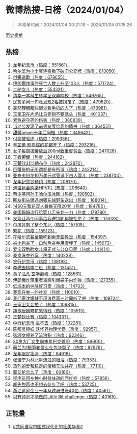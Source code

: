 <h1>
微博热搜-日榜（2024/01/04）
</h1>
<blockquote>
<p>
本榜单时间：2024/01/04 00:21:18 ~ 2024/01/04 01:15:26
</p>
</blockquote>
<p>
<a href="https://github.com/daifee/weibo-hot-search/tree/main/archives/daily">历史榜单</a>
</p>
<h2>
热榜
</h2>
<ol>

<li>
<a href="https://s.weibo.com/weibo?q=%23%E9%BE%99%E5%B9%B4%E7%BA%AA%E5%BF%B5%E5%B8%81%23" target="weibo">
龙年纪念币（热度：951561）
</a>
</li>

<li>
<a href="https://s.weibo.com/weibo?q=%23%E5%93%88%E5%B0%94%E6%BB%A8%E4%B8%BA%E5%B0%8F%E5%9C%9F%E8%B1%86%E8%BF%9E%E5%A4%9C%E6%92%A4%E4%B8%8B%E7%A0%B4%E6%97%A7%E5%85%AC%E4%BA%A4%E7%89%8C%23" target="weibo">
哈尔滨为小土豆连夜撤下破旧公交牌（热度：810050）
</a>
</li>

<li>
<a href="https://s.weibo.com/weibo?q=%23%E4%BB%98%E8%B1%AA%E9%81%93%E6%AD%89%23" target="weibo">
付豪道歉（热度：678655）
</a>
</li>

<li>
<a href="https://s.weibo.com/weibo?q=%23%E4%BC%8A%E6%9C%97%E7%88%86%E7%82%B8%E4%BA%8B%E4%BB%B6%E6%AD%BB%E4%BA%A1%E4%BA%BA%E6%95%B0%E4%B8%8A%E5%8D%87%E8%87%B3103%E4%BA%BA%23" target="weibo">
伊朗爆炸事件死亡人数上升至103人（热度：571724）
</a>
</li>

<li>
<a href="https://s.weibo.com/weibo?q=%23%E4%BA%8C%E9%A9%B4%E5%A5%B3%E5%84%BF%23" target="weibo">
二驴女儿（热度：554321）
</a>
</li>

<li>
<a href="https://s.weibo.com/weibo?q=%23%E6%B8%85%E5%8D%8E%E4%B8%80%E6%9C%AC%E7%A7%91%E7%94%9F%E8%BD%AC%E5%AD%A6%E8%87%B3%E5%8F%8C%E9%9D%9E%E9%99%A2%E6%A0%A1%23" target="weibo">
清华一本科生转学至双非院校（热度：549765）
</a>
</li>

<li>
<a href="https://s.weibo.com/weibo?q=%23%E6%B0%91%E8%AD%A6%E5%A4%9A%E9%97%AE%E4%B8%80%E5%8F%A5%E7%AB%9F%E5%8F%91%E7%8E%B02%E5%90%8D%E8%A2%AB%E6%8B%90%E5%AD%A9%E5%AD%90%23" target="weibo">
民警多问一句竟发现2名被拐孩子（热度：479620）
</a>
</li>

<li>
<a href="https://s.weibo.com/weibo?q=%23%E7%AA%81%E7%84%B6%E7%90%86%E8%A7%A3%E9%82%A3%E4%BA%9B%E5%BE%88%E5%B0%91%E7%9C%8B%E6%89%8B%E6%9C%BA%E7%9A%84%E4%BA%BA%E4%BA%86%23" target="weibo">
突然理解那些很少看手机的人了（热度：473981）
</a>
</li>

<li>
<a href="https://s.weibo.com/weibo?q=%23%E7%8E%8B%E5%AE%B6%E5%8D%AB%E5%9C%A8%E7%89%87%E5%9C%BA%E8%AE%A9%E9%A9%AC%E4%BC%8A%E7%90%8D%E4%B8%8D%E8%A6%81%E4%BD%8E%E5%A4%B4%23" target="weibo">
王家卫在片场让马伊琍不要低头（热度：401037）
</a>
</li>

<li>
<a href="https://s.weibo.com/weibo?q=%23%E7%B4%A7%E6%80%A5%E9%81%BF%E5%AD%95%E8%8D%AF%E7%9A%84%E4%BC%A4%E5%AE%B3%23" target="weibo">
紧急避孕药的伤害（热度：380839）
</a>
</li>

<li>
<a href="https://s.weibo.com/weibo?q=%23%E5%BD%93%E8%80%81%E5%85%AC%E5%8F%91%E7%8E%B0%E4%BA%86%E5%89%8D%E7%94%B7%E5%8F%8B%E5%86%99%E7%BB%99%E6%88%91%E7%9A%84%E6%83%85%E4%B9%A6%23" target="weibo">
当老公发现了前男友写给我的情书（热度：364551）
</a>
</li>

<li>
<a href="https://s.weibo.com/weibo?q=%23%E7%94%9C%E9%A6%A8neinei%E5%8D%81%E5%B9%B4%E5%90%8E%E5%90%8C%E6%A1%86%23" target="weibo">
甜馨neinei十年后同框（热度：349642）
</a>
</li>

<li>
<a href="https://s.weibo.com/weibo?q=%23%E4%BB%98%E8%B1%AA%E8%A2%AB%E9%A9%B1%E9%80%90%23" target="weibo">
付豪被驱逐（热度：299336）
</a>
</li>

<li>
<a href="https://s.weibo.com/weibo?q=%23%E8%BE%9B%E8%8A%B7%E8%95%BE%20%E5%BD%B1%E8%A7%86%E7%BB%BC%E7%9A%84%E8%8A%B1%E9%83%BD%E5%BC%80%E4%BA%86%23" target="weibo">
辛芷蕾 影视综的花都开了（热度：293216）
</a>
</li>

<li>
<a href="https://s.weibo.com/weibo?q=%23%E5%A5%B3%E5%AD%90%E6%AF%8F%E5%91%A8%E6%8B%94%E7%BD%90%E6%94%BE%E8%A1%80200ml%E8%87%B4%E9%87%8D%E5%BA%A6%E8%B4%AB%E8%A1%80%23" target="weibo">
女子每周拔罐放血200ml致重度贫血（热度：247028）
</a>
</li>

<li>
<a href="https://s.weibo.com/weibo?q=%23%E7%8E%8B%E8%80%85%E8%8D%A3%E8%80%80%23" target="weibo">
王者荣耀（热度：244182）
</a>
</li>

<li>
<a href="https://s.weibo.com/weibo?q=%23%E7%8E%8B%E6%A5%9A%E9%92%A63%E6%AF%941%E5%8B%92%E5%B8%83%E4%BC%A6%23" target="weibo">
王楚钦3比1勒布伦（热度：242870）
</a>
</li>

<li>
<a href="https://s.weibo.com/weibo?q=%23%E5%B7%A8%E8%9F%B9%E5%BA%A7%E7%9A%84%E6%97%A0%E6%89%80%E8%B0%93%E9%83%BD%E6%98%AF%E6%9C%89%E6%89%80%E8%B0%93%23" target="weibo">
巨蟹座的无所谓都是有所谓（热度：242214）
</a>
</li>

<li>
<a href="https://s.weibo.com/weibo?q=%23%E4%BA%9A%E8%A3%94%E5%A4%AB%E5%A6%87%E8%8A%B110%E4%B8%87%E7%BE%8E%E5%85%83%E8%AF%95%E7%AE%A1%E8%AF%9E%E4%B8%8B%E7%99%BD%E4%BA%BA%E5%A9%B4%E5%84%BF%23" target="weibo">
亚裔夫妇花10万美元试管诞下白人婴儿（热度：238704）
</a>
</li>

<li>
<a href="https://s.weibo.com/weibo?q=%23%E9%BE%99%E5%B9%B4%E7%BA%AA%E5%BF%B5%E9%92%9E%E9%A2%84%E7%BA%A6%23" target="weibo">
龙年纪念钞预约（热度：208170）
</a>
</li>

<li>
<a href="https://s.weibo.com/weibo?q=%23%E6%B3%A1%E6%B8%A9%E6%B3%89%E4%BC%9A%E6%84%9F%E6%9F%93HPV%E5%90%97%23" target="weibo">
泡温泉会感染HPV吗（热度：206640）
</a>
</li>

<li>
<a href="https://s.weibo.com/weibo?q=%23%E8%94%A1%E5%B0%91%E8%8A%AC%E9%97%AE%E5%AD%99%E5%8D%83%E5%93%88%E5%B0%94%E6%BB%A8%E5%86%B0%E9%9B%95%23" target="weibo">
蔡少芬问孙千哈尔滨冰雕（热度：190502）
</a>
</li>

<li>
<a href="https://s.weibo.com/weibo?q=%23%E7%BD%91%E5%8F%8B%E8%A1%97%E5%A4%B4%E5%81%B6%E9%81%87%E5%88%98%E5%BC%BA%E4%B8%9C%E8%B6%8A%E9%87%8E%E8%BD%A6%E9%80%81%E5%87%BA%23" target="weibo">
网友街头偶遇刘强东越野车送出（热度：188014）
</a>
</li>

<li>
<a href="https://s.weibo.com/weibo?q=%231460%E5%85%83%E7%B9%81%E8%8A%B1%E5%8F%8C%E4%BA%BA%E9%A4%90%E6%AF%8F%E5%A4%A9%E9%99%9020%E5%A5%97%23" target="weibo">
1460元繁花双人餐每天限20套（热度：184780）
</a>
</li>

<li>
<a href="https://s.weibo.com/weibo?q=%23%E7%BE%8E%E5%9B%BD%E5%A6%88%E5%A6%88%E6%B5%81%E8%A1%8C%E7%BB%99%E5%A9%B4%E5%84%BF%E8%88%8C%E5%A4%B4%E5%88%92%E4%B8%80%E5%88%80%23" target="weibo">
美国妈妈流行给婴儿舌头划一刀（热度：179780）
</a>
</li>

<li>
<a href="https://s.weibo.com/weibo?q=%23%E5%8F%91%E7%83%A7%E8%AE%A9%E4%B8%A4%E4%B8%AA%E5%90%8C%E4%BA%8B%E7%BB%99%E6%88%91%E9%80%81%E9%92%A5%E5%8C%99%E9%83%BD%E8%A2%AB%E6%8B%92%E7%BB%9D%E4%BA%86%23" target="weibo">
发烧让两个同事给我送钥匙都被拒绝了（热度：176128）
</a>
</li>

<li>
<a href="https://s.weibo.com/weibo?q=%23%E5%B0%94%E6%BB%A8%E8%83%8C%E5%88%BA%E4%BA%86%E6%95%B4%E4%B8%AA%E4%B8%9C%E5%8C%97%23" target="weibo">
尔滨背刺了整个东北（热度：157519）
</a>
</li>

<li>
<a href="https://s.weibo.com/weibo?q=%23%E7%B9%81%E8%8A%B1%23" target="weibo">
繁花（热度：155123）
</a>
</li>

<li>
<a href="https://s.weibo.com/weibo?q=%23%E5%9C%A8%E5%93%88%E5%B0%94%E6%BB%A8%E7%94%9A%E8%87%B3%E8%83%BD%E5%90%83%E5%88%B0%E7%B4%A2%E8%8F%B2%E4%BA%9A%E6%95%99%E5%A0%82%23" target="weibo">
在哈尔滨甚至能吃到索菲亚教堂（热度：154397）
</a>
</li>

<li>
<a href="https://s.weibo.com/weibo?q=%23%E8%A2%AB%E5%B0%8F%E7%8B%97%E4%BA%B2%E4%BA%86%E4%B8%80%E5%8F%A3%E7%84%B6%E5%90%8E%E4%BA%B2%E6%89%8B%E7%94%A8%E9%9B%AA%E5%9F%8B%E4%BA%86%23" target="weibo">
被小狗亲了一口然后亲手用雪埋了（热度：145073）
</a>
</li>

<li>
<a href="https://s.weibo.com/weibo?q=%23%E7%88%B1%E5%AE%9D%E5%8F%8C%E8%83%9E%E8%83%8E%E5%A5%B3%E5%84%BF%E5%B0%86%E6%AD%A3%E5%BC%8F%E4%B8%8E%E5%85%AC%E4%BC%97%E8%A7%81%E9%9D%A2%23" target="weibo">
爱宝双胞胎女儿将正式与公众见面（热度：141414）
</a>
</li>

<li>
<a href="https://s.weibo.com/weibo?q=%23%E7%A7%A6%E5%B2%9A%E6%B3%B3%E8%A1%A3%E5%A4%96%E7%A9%BF%23" target="weibo">
秦岚泳衣外穿（热度：140228）
</a>
</li>

<li>
<a href="https://s.weibo.com/weibo?q=%23%E5%86%9C%E8%A1%8C%E7%BA%AA%E5%BF%B5%E5%B8%81%23" target="weibo">
农行纪念币（热度：138193）
</a>
</li>

<li>
<a href="https://s.weibo.com/weibo?q=%23%E6%9D%8E%E7%87%83%E5%8E%BB%E6%A1%83%E6%9D%8E%E4%BA%8C%E7%8F%AD%23" target="weibo">
李燃去桃李二班（热度：131451）
</a>
</li>

<li>
<a href="https://s.weibo.com/weibo?q=%23%E9%BB%84%E5%AD%90%E5%BC%98%E5%87%A1%20%E7%8E%84%E5%AD%A6%E5%B7%85%E5%B3%B0%23" target="weibo">
黄子弘凡 玄学巅峰（热度：128561）
</a>
</li>

<li>
<a href="https://s.weibo.com/weibo?q=%23%E4%BC%8A%E6%9C%97%E7%88%86%E7%82%B8%E8%82%87%E4%BA%8B%E8%80%85%E9%81%A5%E6%8E%A7%E5%BC%95%E7%88%86%E8%A2%8B%E5%AD%90%E5%86%85%E7%82%B8%E5%BC%B9%23" target="weibo">
伊朗爆炸肇事者遥控引爆袋子内炸弹（热度：127355）
</a>
</li>

<li>
<a href="https://s.weibo.com/weibo?q=%23%E4%BD%8E%E6%88%90%E6%9C%AC%E7%9A%84%E6%8A%A4%E8%82%A4%E5%A5%BD%E4%B9%A0%E6%83%AF%23" target="weibo">
低成本的护肤好习惯（热度：114703）
</a>
</li>

<li>
<a href="https://s.weibo.com/weibo?q=%23%E6%88%91%E7%8E%B0%E5%9C%A8%E5%94%AF%E4%B8%80%E7%9A%84%E7%A4%BE%E4%BA%A4%23" target="weibo">
我现在唯一的社交（热度：110010）
</a>
</li>

<li>
<a href="https://s.weibo.com/weibo?q=%23%E6%88%91%E4%BB%AC%E5%AE%B6%E6%B2%88%E8%80%80%E5%B0%B1%E4%B8%8D%E7%94%A8%E6%B5%AA%E8%B4%B9%E9%AB%98%E4%B8%89%E6%97%B6%E9%97%B4%E5%90%AC%E4%BA%86%E5%90%A7%23" target="weibo">
我们家沈耀就不用浪费高三时间听了吧（热度：109724）
</a>
</li>

<li>
<a href="https://s.weibo.com/weibo?q=%23%E7%8E%8B%E5%AE%B6%E5%8D%AB%E5%A4%AA%E4%BC%9A%E6%8B%8D%E4%BA%86%23" target="weibo">
王家卫太会拍了（热度：106815）
</a>
</li>

<li>
<a href="https://s.weibo.com/weibo?q=%23%E8%83%A1%E6%AD%8C%E5%94%90%E5%AB%A3%E7%B9%81%E8%8A%B1%E6%84%9F%E6%83%85%E7%BA%BF%23" target="weibo">
胡歌唐嫣繁花感情线（热度：105513）
</a>
</li>

<li>
<a href="https://s.weibo.com/weibo?q=%23%E7%8E%8B%E6%A5%9A%E9%92%A6%E6%AF%94%E8%B5%9B%23" target="weibo">
王楚钦比赛（热度：104307）
</a>
</li>

<li>
<a href="https://s.weibo.com/weibo?q=%23%E4%B8%AD%E8%A1%8C%E7%BA%AA%E5%BF%B5%E5%B8%81%20%E8%BF%9B%E4%B8%8D%E5%8E%BB%23" target="weibo">
中行纪念币 进不去（热度：102281）
</a>
</li>

<li>
<a href="https://s.weibo.com/weibo?q=%23%E9%99%88%E9%83%BD%E7%81%B5%E9%95%9C%E5%A6%96%20%E5%A6%96%E6%80%AA%E7%95%8C%E7%89%A9%E7%90%86%E5%AD%A6%E9%9C%B8%23" target="weibo">
陈都灵镜妖 妖怪界物理学霸（热度：92957）
</a>
</li>

<li>
<a href="https://s.weibo.com/weibo?q=%23%E5%BC%A0%E9%A2%82%E6%96%87%E9%A2%86%E5%85%BB%E4%BA%86%E6%B5%81%E6%B5%AA%E7%8B%97%23" target="weibo">
张颂文领养了流浪狗（热度：92346）
</a>
</li>

<li>
<a href="https://s.weibo.com/weibo?q=%2330%E5%B2%81%E5%A4%A7%E5%8E%82%E5%A5%B3%E7%94%9F%E5%91%A8%E6%9C%AB%E6%98%9F%E5%B7%B4%E5%85%8B%E5%85%BC%E8%81%8C%23" target="weibo">
30岁大厂女生周末星巴克兼职（热度：89600）
</a>
</li>

<li>
<a href="https://s.weibo.com/weibo?q=%23%E8%90%8C%E5%85%B0%E4%B8%BA1%E6%A0%B9%E7%AC%8B%E5%92%8C%E7%88%B1%E4%B9%88%E4%BB%95%E5%8C%85%E5%86%B3%E8%A3%82%E4%BA%86%23" target="weibo">
萌兰为1根笋和爱么仕包决裂了（热度：87979）
</a>
</li>

<li>
<a href="https://s.weibo.com/weibo?q=%23%E9%BE%99%E5%B9%B4%E9%99%90%E5%AE%9A%E5%A6%86%E9%80%A0%23" target="weibo">
龙年限定妆造（热度：84918）
</a>
</li>

<li>
<a href="https://s.weibo.com/weibo?q=%23%E5%BC%A0%E4%BD%B3%E5%AE%81%E4%B8%BA%E6%9E%97%E5%8C%97%E6%98%9F%E6%B5%81%E8%BF%87%E7%9A%84%E7%9C%BC%E6%B3%AA%23" target="weibo">
张佳宁为林北星流过的眼泪（热度：79353）
</a>
</li>

<li>
<a href="https://s.weibo.com/weibo?q=%23%E7%83%AD%E7%83%88%E7%9A%84%E7%88%B1%E5%92%8C%E7%A8%B3%E5%AE%9A%E7%9A%84%E6%83%85%E7%BB%AA%E6%97%A0%E6%B3%95%E5%85%B1%E5%AD%98%23" target="weibo">
热烈的爱和稳定的情绪无法共存（热度：77110）
</a>
</li>

<li>
<a href="https://s.weibo.com/weibo?q=%23%E9%83%AD%E8%89%BE%E4%BC%A6%E6%80%8E%E4%B9%88%E4%BA%86%23" target="weibo">
郭艾伦怎么了（热度：66186）
</a>
</li>

<li>
<a href="https://s.weibo.com/weibo?q=%23%E7%A8%8B%E5%BA%8F%E5%91%98%E5%9B%9E%E4%B9%A1%E7%A7%8D%E5%B0%8F%E6%97%B6%E5%80%99%E5%91%B3%E9%81%93%E7%9A%84%E8%A5%BF%E7%BA%A2%E6%9F%BF%23" target="weibo">
程序员回乡种小时候味道的西红柿（热度：57856）
</a>
</li>

<li>
<a href="https://s.weibo.com/weibo?q=%23%E8%83%A1%E5%85%88%E7%85%A6%E5%86%8D%E4%B9%9F%E4%B8%8D%E6%83%B3%E5%8E%BB%E5%BE%92%E6%AD%A5%E4%BA%86%E5%90%A7%23" target="weibo">
胡先煦再也不想去徒步了吧（热度：53725）
</a>
</li>

<li>
<a href="https://s.weibo.com/weibo?q=%23%E6%B5%99%E6%B1%9F%E8%BF%99%E5%AE%B6%E4%BC%81%E4%B8%9A%E4%B8%80%E5%B9%B4%E4%BB%8E%E6%AC%A7%E6%B4%B2%E8%BF%9B%E8%B4%A640%E4%BA%BF%23" target="weibo">
浙江这家企业一年从欧洲进账40亿（热度：40561）
</a>
</li>

<li>
<a href="https://s.weibo.com/weibo?q=%23%E5%8F%AA%E6%9C%89%E5%B8%85%E5%93%A5%E6%89%8D%E8%83%BD%E5%81%9A%E7%9A%84Little%20Bit%20challenge%23" target="weibo">
只有帅哥才能做的Little Bit challenge（热度：40165）
</a>
</li>

</ol>
<h2>
正能量
</h2>
<ol>

<li>
<a href="https://s.weibo.com/weibo?q=%23%23%E5%85%B1%E5%90%8C%E8%B0%B1%E5%86%99%E4%B8%AD%E5%9B%BD%E5%BC%8F%E7%8E%B0%E4%BB%A3%E5%8C%96%E7%9A%84%E5%A3%AE%E7%BE%8E%E5%8D%8E%E7%AB%A0%23%23" target="weibo">
#共同谱写中国式现代化的壮美华章#
</a>
</li>

</ol>